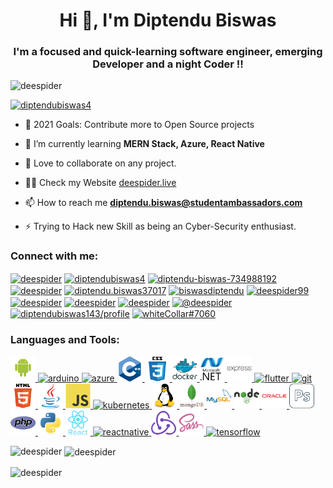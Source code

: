 <h1 align="center">Hi 👋, I'm Diptendu Biswas</h1>
<h3 align="center">I'm a focused and quick-learning software engineer, emerging Developer and a night Coder !!</h3>

<p align="left"> <img src="https://komarev.com/ghpvc/?username=deespider&label=Profile%20views&color=0e75b6&style=flat" alt="deespider" /> </p>



<p align="left"> <a href="https://twitter.com/diptendubiswas4" target="blank"><img src="https://img.shields.io/twitter/follow/diptendubiswas4?logo=twitter&style=for-the-badge" alt="diptendubiswas4" /></a> </p>

- 🥅 2021 Goals: Contribute more to Open Source projects

- 🌱 I’m currently learning **MERN Stack, Azure, React Native**

- 👯 Love to collaborate on any project. 

- 👨‍💻 Check my Website [deespider.live](deespider.live)

- 📫 How to reach me **diptendu.biswas@studentambassadors.com**

- ⚡ Trying to Hack new Skill as being an Cyber-Security enthusiast.

<h3 align="left">Connect with me:</h3>
<p align="left">
<a href="https://dev.to/deespider" target="blank"><img align="center" src="https://cdn.jsdelivr.net/npm/simple-icons@3.0.1/icons/dev-dot-to.svg" alt="deespider" height="30" width="40" /></a>
<a href="https://twitter.com/diptendubiswas4" target="blank"><img align="center" src="https://cdn.jsdelivr.net/npm/simple-icons@3.0.1/icons/twitter.svg" alt="diptendubiswas4" height="30" width="40" /></a>
<a href="https://linkedin.com/in/diptendu-biswas-734988192" target="blank"><img align="center" src="https://cdn.jsdelivr.net/npm/simple-icons@3.0.1/icons/linkedin.svg" alt="diptendu-biswas-734988192" height="30" width="40" /></a>
<a href="https://stackoverflow.com/users/deespider" target="blank"><img align="center" src="https://cdn.jsdelivr.net/npm/simple-icons@3.0.1/icons/stackoverflow.svg" alt="deespider" height="30" width="40" /></a>
<a href="https://fb.com/diptendu.biswas37017" target="blank"><img align="center" src="https://cdn.jsdelivr.net/npm/simple-icons@3.0.1/icons/facebook.svg" alt="diptendu.biswas37017" height="30" width="40" /></a>
<a href="https://instagram.com/biswasdiptendu" target="blank"><img align="center" src="https://cdn.jsdelivr.net/npm/simple-icons@3.0.1/icons/instagram.svg" alt="biswasdiptendu" height="30" width="40" /></a>
<a href="https://www.codechef.com/users/deespider99" target="blank"><img align="center" src="https://cdn.jsdelivr.net/npm/simple-icons@3.1.0/icons/codechef.svg" alt="deespider99" height="30" width="40" /></a>
<a href="https://www.hackerrank.com/deespider" target="blank"><img align="center" src="https://cdn.jsdelivr.net/npm/simple-icons@3.0.1/icons/hackerrank.svg" alt="deespider" height="30" width="40" /></a>
<a href="https://codeforces.com/profile/deespider" target="blank"><img align="center" src="https://cdn.jsdelivr.net/npm/simple-icons@3.0.1/icons/codeforces.svg" alt="deespider" height="30" width="40" /></a>
<a href="https://www.leetcode.com/deespider" target="blank"><img align="center" src="https://cdn.jsdelivr.net/npm/simple-icons@3.0.1/icons/leetcode.svg" alt="deespider" height="30" width="40" /></a>
<a href="https://www.hackerearth.com/@deespider" target="blank"><img align="center" src="https://cdn.jsdelivr.net/npm/simple-icons@3.0.1/icons/hackerearth.svg" alt="@deespider" height="30" width="40" /></a>
<a href="https://auth.geeksforgeeks.org/user/diptendubiswas143/profile" target="blank"><img align="center" src="https://cdn.jsdelivr.net/npm/simple-icons@3.0.1/icons/geeksforgeeks.svg" alt="diptendubiswas143/profile" height="30" width="40" /></a>
<a href="https://discord.gg/whiteCollar#7060" target="blank"><img align="center" src="https://cdn.jsdelivr.net/npm/simple-icons@3.0.1/icons/discord.svg" alt="whiteCollar#7060" height="30" width="40" /></a>
</p>

<h3 align="left">Languages and Tools:</h3>
<p align="left"> <a href="https://developer.android.com" target="_blank"> <img src="https://raw.githubusercontent.com/devicons/devicon/master/icons/android/android-original-wordmark.svg" alt="android" width="40" height="40"/> </a> <a href="https://www.arduino.cc/" target="_blank"> <img src="https://cdn.worldvectorlogo.com/logos/arduino-1.svg" alt="arduino" width="40" height="40"/> </a> <a href="https://azure.microsoft.com/en-in/" target="_blank"> <img src="https://www.vectorlogo.zone/logos/microsoft_azure/microsoft_azure-icon.svg" alt="azure" width="40" height="40"/> </a> <a href="https://www.w3schools.com/cpp/" target="_blank"> <img src="https://raw.githubusercontent.com/devicons/devicon/master/icons/cplusplus/cplusplus-original.svg" alt="cplusplus" width="40" height="40"/> </a> <a href="https://www.w3schools.com/css/" target="_blank"> <img src="https://raw.githubusercontent.com/devicons/devicon/master/icons/css3/css3-original-wordmark.svg" alt="css3" width="40" height="40"/> </a> <a href="https://www.docker.com/" target="_blank"> <img src="https://raw.githubusercontent.com/devicons/devicon/master/icons/docker/docker-original-wordmark.svg" alt="docker" width="40" height="40"/> </a> <a href="https://dotnet.microsoft.com/" target="_blank"> <img src="https://raw.githubusercontent.com/devicons/devicon/master/icons/dot-net/dot-net-original-wordmark.svg" alt="dotnet" width="40" height="40"/> </a> <a href="https://expressjs.com" target="_blank"> <img src="https://raw.githubusercontent.com/devicons/devicon/master/icons/express/express-original-wordmark.svg" alt="express" width="40" height="40"/> </a> <a href="https://flutter.dev" target="_blank"> <img src="https://www.vectorlogo.zone/logos/flutterio/flutterio-icon.svg" alt="flutter" width="40" height="40"/> </a> <a href="https://git-scm.com/" target="_blank"> <img src="https://www.vectorlogo.zone/logos/git-scm/git-scm-icon.svg" alt="git" width="40" height="40"/> </a> <a href="https://www.w3.org/html/" target="_blank"> <img src="https://raw.githubusercontent.com/devicons/devicon/master/icons/html5/html5-original-wordmark.svg" alt="html5" width="40" height="40"/> </a> <a href="https://www.java.com" target="_blank"> <img src="https://raw.githubusercontent.com/devicons/devicon/master/icons/java/java-original.svg" alt="java" width="40" height="40"/> </a> <a href="https://developer.mozilla.org/en-US/docs/Web/JavaScript" target="_blank"> <img src="https://raw.githubusercontent.com/devicons/devicon/master/icons/javascript/javascript-original.svg" alt="javascript" width="40" height="40"/> </a> <a href="https://kubernetes.io" target="_blank"> <img src="https://www.vectorlogo.zone/logos/kubernetes/kubernetes-icon.svg" alt="kubernetes" width="40" height="40"/> </a> <a href="https://www.linux.org/" target="_blank"> <img src="https://raw.githubusercontent.com/devicons/devicon/master/icons/linux/linux-original.svg" alt="linux" width="40" height="40"/> </a> <a href="https://www.mongodb.com/" target="_blank"> <img src="https://raw.githubusercontent.com/devicons/devicon/master/icons/mongodb/mongodb-original-wordmark.svg" alt="mongodb" width="40" height="40"/> </a> <a href="https://www.mysql.com/" target="_blank"> <img src="https://raw.githubusercontent.com/devicons/devicon/master/icons/mysql/mysql-original-wordmark.svg" alt="mysql" width="40" height="40"/> </a> <a href="https://nodejs.org" target="_blank"> <img src="https://raw.githubusercontent.com/devicons/devicon/master/icons/nodejs/nodejs-original-wordmark.svg" alt="nodejs" width="40" height="40"/> </a> <a href="https://www.oracle.com/" target="_blank"> <img src="https://raw.githubusercontent.com/devicons/devicon/master/icons/oracle/oracle-original.svg" alt="oracle" width="40" height="40"/> </a> <a href="https://www.photoshop.com/en" target="_blank"> <img src="https://raw.githubusercontent.com/devicons/devicon/master/icons/photoshop/photoshop-line.svg" alt="photoshop" width="40" height="40"/> </a> <a href="https://www.php.net" target="_blank"> <img src="https://raw.githubusercontent.com/devicons/devicon/master/icons/php/php-original.svg" alt="php" width="40" height="40"/> </a> <a href="https://www.python.org" target="_blank"> <img src="https://raw.githubusercontent.com/devicons/devicon/master/icons/python/python-original.svg" alt="python" width="40" height="40"/> </a> <a href="https://reactjs.org/" target="_blank"> <img src="https://raw.githubusercontent.com/devicons/devicon/master/icons/react/react-original-wordmark.svg" alt="react" width="40" height="40"/> </a> <a href="https://reactnative.dev/" target="_blank"> <img src="https://reactnative.dev/img/header_logo.svg" alt="reactnative" width="40" height="40"/> </a> <a href="https://redux.js.org" target="_blank"> <img src="https://raw.githubusercontent.com/devicons/devicon/master/icons/redux/redux-original.svg" alt="redux" width="40" height="40"/> </a> <a href="https://sass-lang.com" target="_blank"> <img src="https://raw.githubusercontent.com/devicons/devicon/master/icons/sass/sass-original.svg" alt="sass" width="40" height="40"/> </a> <a href="https://www.tensorflow.org" target="_blank"> <img src="https://www.vectorlogo.zone/logos/tensorflow/tensorflow-icon.svg" alt="tensorflow" width="40" height="40"/> </a> </p>

<p><img align="left" src="https://github-readme-stats.vercel.app/api/top-langs?username=deespider&show_icons=true&locale=en&layout=compact" alt="deespider" /></p>

<p>&nbsp;<img align="center" src="https://github-readme-stats.vercel.app/api?username=deespider&show_icons=true&locale=en" alt="deespider" /></p>

<p><img align="center" src="https://github-readme-streak-stats.herokuapp.com/?user=deespider&" alt="deespider" /></p>

